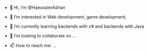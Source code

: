 - 👋 Hi, I’m @HaeusslerAdrian

- 👀 I’m interested in Web development, game development, 

- 🌱 I’m currently learning backends with c# and backends with Java

- 💞️ I’m looking to collaborate on ...
- 📫 How to reach me: ...

<!---
HaeusslerAdrian/HaeusslerAdrian is a ✨ special ✨ repository because its `README.md` (this file) appears on your GitHub profile.
You can click the Preview link to take a look at your changes.
--->
